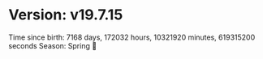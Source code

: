 # Version: v19.7.15
Time since birth: 7168 days, 172032 hours, 10321920 minutes, 619315200 seconds
Season: Spring 🌸
